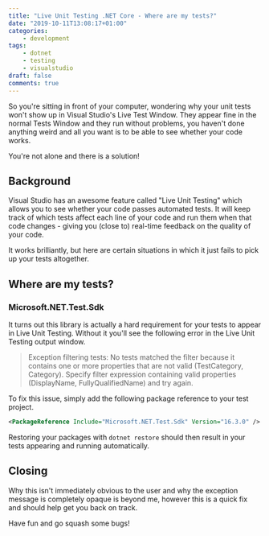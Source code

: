 ```yaml
---
title: "Live Unit Testing .NET Core - Where are my tests?"
date: "2019-10-11T13:08:17+01:00"
categories:
    - development
tags:
    - dotnet
    - testing
    - visualstudio
draft: false
comments: true
---
```


So you're sitting in front of your computer, wondering why your unit tests won't
show up in Visual Studio's Live Test Window. They appear fine in the normal Tests
Window and they run without problems, you haven't done anything weird and all you
want is to be able to see whether your code works.

You're not alone and there is a solution!

<!--more-->

## Background

Visual Studio has an awesome feature called "Live Unit Testing" which allows you
to see whether your code passes automated tests. It will keep track of which tests
affect each line of your code and run them when that code changes - giving you
(close to) real-time feedback on the quality of your code.

It works brilliantly, but here are certain situations in which it just fails to
pick up your tests altogether. 

## Where are my tests?

### Microsoft.NET.Test.Sdk
It turns out this library is actually a hard requirement for your tests to appear
in Live Unit Testing. Without it you'll see the following error in the Live Unit Testing
output window.

> Exception filtering tests: No tests matched the filter because it contains one or
> more properties that are not valid (TestCategory, Category). Specify filter expression
> containing valid properties (DisplayName, FullyQualifiedName) and try again.

To fix this issue, simply add the following package reference to your test project.

```xml
<PackageReference Include="Microsoft.NET.Test.Sdk" Version="16.3.0" />
```

Restoring your packages with `dotnet restore` should then result in your tests
appearing and running automatically.

## Closing

Why this isn't immediately obvious to the user and why the exception message is completely
opaque is beyond me, however this is a quick fix and should help get you back on track.

Have fun and go squash some bugs!